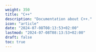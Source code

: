 ```yaml
---
weight: 350
title: "C++"
description: "Documentation about C++."
icon: "article"
date: "2024-07-08T08:13:53+02:00"
lastmod: "2024-07-08T08:13:53+02:00"
draft: false
toc: true
---
```


